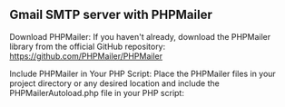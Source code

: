  ## Gmail SMTP server with PHPMailer

 Download PHPMailer: If you haven't already, download the PHPMailer library from the official GitHub repository: https://github.com/PHPMailer/PHPMailer

Include PHPMailer in Your PHP Script: Place the PHPMailer files in your project directory or any desired location and include the PHPMailerAutoload.php file in your PHP script:
